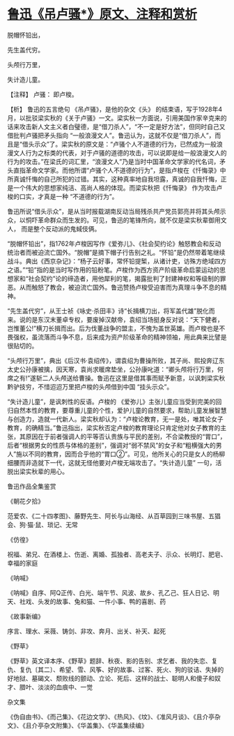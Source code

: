 # [鲁迅《吊卢骚*》原文、注释和赏析](https://www.vrrw.net/wx/9305.html)

脱帽怀铅出，

先生盖代穷。

头颅行万里，

失计造儿童。

【注释】 卢骚： 即卢梭。

【析】 鲁迅的五言绝句 《吊卢骚》，是他的杂文《头》 的结束语，写于1928年4月，以批驳梁实秋的《关于卢骚》一文。梁实秋一方面说，引用美国作家辛克来的话来攻击新人文主义者白璧德，是“借刀杀人”，“不一定是好方法”，但同时自己又借批判卢骚把矛头指向 “一般浪漫文人”。鲁迅认为，这就不仅是“借刀杀人”，而且是“借头示众”了。梁实秋的原文是：“卢骚个人不道德的行为，已然成为一般浪漫文人行为之标类的代表，对于卢骚的道德的攻击，可以说即是给一般浪漫文人的行为的攻击。”在梁氏的词汇里，“浪漫文人”乃是当时中国革命文学家的代名词，矛头直指革命文学家。而他所谓“卢骚个人不道德的行为”，是指卢梭在《忏悔录》中所真诚忏悔的自己所犯的过错。其实，这种真率地自我坦露，真诚的自我忏悔，正是一个伟大的思想家纯洁、高尚人格的体现。而梁实秋把《忏悔录》 作为攻击卢梭的口实，才真是一种 “不道德的行为”。



鲁迅所说“借头示众”，是从当时报载湖南反动当局残杀共产党员郭亮并将其头颅示众，以恫吓革命群众而生发的。可见，鲁迅的笔锋所向，就不仅是梁实秋辈御用文人， 而是整个反动派的鬼蜮伎俩。

“脱帽怀铅出”，指1762年卢梭因写作《爱弥儿》、《社会契约论》触怒教会和反动统治者而被迫流亡国外。“脱帽”是摘下帽子行告别之礼。“怀铅”是仍然带着笔继续战斗。典出《西京杂记》：“杨子云好事，常怀铅提椠，从诸计吏，访殊方绝域四方之语。”“铅”指的是当时写作用的铅粉笔。卢梭作为西方资产阶级革命启蒙运动的思想家和“社会契约”论的缔造者，用他犀利的笔，揭露批判了封建神权和等级制的罪恶。从而触怒了教会，被迫流亡国外。鲁迅赞扬卢梭受迫害而为真理斗争不息的精神。

“先生盖代穷”，从王士祯《咏史·杀田丰》诗“长揖横刀出，将军盖代雄”脱化而来。说的是东汉末董卓专权，要废掉汉献帝，袁绍当场挺身反对说：“天下健者，岂惟董公!”横刀长揖而出。后为伐董战争的盟主，不愧为盖世英雄。而卢梭也是不畏强权，虽流落而斗争不息，后来成为资产阶级革命的精神领袖，用此典来比譬是很贴切的。

“头颅行万里”，典出《后汉书·袁绍传》，谓袁绍为曹操所败，其子尚、熙投奔辽东太史公孙康被擒，因天寒，袁尚求暖席垫坐，公孙康叱道：“卿头颅将行万里，何席之有!”遂斩二人头颅送给曹操。鲁迅在这里是借其事而赋予新意，以讽刺梁实秋黔驴技穷，不惜迢迢万里把卢梭的头颅借到中国 “挂头示众”。

“失计造儿童”，是讽刺性的反语。卢梭的 《爱弥儿》主张儿童应当受到完美的回归自然本性的教育，要尊重儿童的个性，爱护儿童的自然要求，帮助儿童发展智慧与创造力，造就一代新人。梁实秋却认为：“卢梭论教育，无一是处，唯其论女子教育，的确精当。”鲁迅指出，梁实秋否定卢梭的教育理论只肯定他对女子教育的主张，其原因在于前者强调人的平等否认贵族与平民的差别，不合梁教授的“胃口”，后者“根据男女的性质与体格的差别”，强调对“弱不禁风”的女子和“粗横强大的男人”施以不同的教育，因而合乎他的“胃口②”。可见，他所关心的只是女人的杨柳细腰而非造就下一代，这就无怪他要对卢梭无端攻击了。“失计造儿童” 一句，活脱出梁实秋辈的用心。

鲁迅作品全集鉴赏

《朝花夕拾》

范爱农、《二十四孝图》、藤野先生、阿长与山海经、从百草园到三味书屋、五猖会、狗·猫·鼠、琐记、无常

《仿徨》

祝福、弟兄、在酒楼上、伤逝、离婚、孤独者、高老夫子、示众、长明灯、肥皂、幸福的家庭

《呐喊》

《呐喊》自序、阿Q正传、白光、端午节、风波、故乡、孔乙己、狂人日记、明天、社戏、头发的故事、兔和猫、一件小事、鸭的喜剧、药

《故事新编》

序言、理水、采薇、铸剑、非攻、奔月、出关、补天、起死

《野草》

《野草》英文译本序、《野草》题辞、秋夜、影的告别、求乞者、我的失恋、复仇、复仇〔其二〕、希望、雪、风筝、好的故事、过客、死火、狗的驳诘、失掉的好地狱、墓碣文、颓败线的颤动、立论、死后、这样的战士、聪明人和傻子和奴才、腊叶、淡淡的血痕中、一觉

杂文集

《伪自由书》、《而己集》、《花边文学》、《热风》、《坟》、《准风月谈》、《且介亭杂文》、《且介亭杂文附集》、《华盖集》、《华盖集续编》


